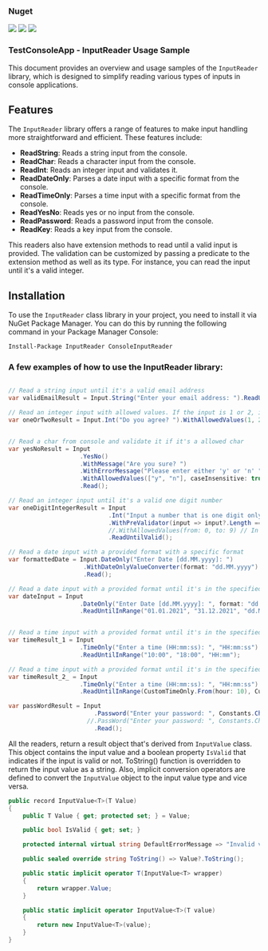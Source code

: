 ### Nuget

[![](https://img.shields.io/nuget/dt/ConsoleInputReader?style=for-the-badge)](https://img.shields.io/nuget/dt/ConsoleInputReader)
[![](https://img.shields.io/nuget/v/ConsoleInputReader?style=for-the-badge)](https://img.shields.io/nuget/v/ConsoleInputReader)
[![](https://img.shields.io/nuget/vpre/ConsoleInputReader?style=for-the-badge)](https://img.shields.io/nuget/vpre/ConsoleInputReader)

### TestConsoleApp - InputReader Usage Sample

This document provides an overview and usage samples of the `InputReader` library, which is designed to simplify reading various types of inputs in console applications.

## Features

The `InputReader` library offers a range of features to make input handling more straightforward and efficient. These features include:

- **ReadString**: Reads a string input from the console.
- **ReadChar**: Reads a character input from the console.
- **ReadInt**: Reads an integer input and validates it.
- **ReadDateOnly**: Parses a date input with a specific format from the console.
- **ReadTimeOnly**: Parses a time input with a specific format from the console.
- **ReadYesNo**: Reads yes or no input from the console.
- **ReadPassword**: Reads a password input from the console.
- **ReadKey**: Reads a key input from the console.

This readers also have extension methods to read until a valid input is provided. The validation can be customized by passing a predicate to the extension method as well as its type. For instance, you can read the input until it's a valid integer.

## Installation

To use the `InputReader` class library in your project, you need to install it via NuGet Package Manager. You can do this by running the following command in your Package Manager Console:

```bash
Install-Package InputReader ConsoleInputReader
```


### A few examples of how to use the InputReader library:

```csharp

// Read a string input until it's a valid email address
var validEmailResult = Input.String("Enter your email address: ").ReadUntilValidEmail();

// Read an integer input with allowed values. If the input is 1 or 2, it will be valid result, otherwise not valid.
var oneOrTwoResult = Input.Int("Do you agree? ").WithAllowedValues(1, 2).Read();


// Read a char from console and validate it if it's a allowed char
var yesNoResult = Input
                    .YesNo()
                    .WithMessage("Are you sure? ")
                    .WithErrorMessage("Please enter either 'y' or 'n' ")
                    .WithAllowedValues(["y", "n"], caseInsensitive: true)
                    .Read();

// Read an integer input until it's a valid one digit number
var oneDigitIntegerResult = Input
                            .Int("Input a number that is one digit only")
                            .WithPreValidator(input => input?.Length == 1)
                            //.WithAllowedValues(from: 0, to: 9) // In Range
                            .ReadUntilValid();

// Read a date input with a provided format with a specific format
var formattedDate = Input.DateOnly("Enter Date [dd.MM.yyyy]: ")
                     .WithDateOnlyValueConverter(format: "dd.MM.yyyy")
                     .Read();

// Read a date input with a provided format until it's in the specified range
var dateInput = Input
                    .DateOnly("Enter Date [dd.MM.yyyy]: ", format: "dd.MM.yyyy")
                    .ReadUntilInRange("01.01.2021", "31.12.2021", "dd.MM.yyyy");


// Read a time input with a provided format until it's in the specified range
var timeResult_1 = Input
                    .TimeOnly("Enter a time (HH:mm:ss): ", "HH:mm:ss")
                    .ReadUntilInRange("10:00", "18:00", "HH:mm");

// Read a time input with a provided format until it's in the specified range
var timeResult_2_ = Input
                    .TimeOnly("Enter a time (HH:mm:ss): ", "HH:mm:ss")
                    .ReadUntilInRange(CustomTimeOnly.From(hour: 10), CustomTimeOnly.From(hour: 18));

var passWordResult = Input
                        .Password("Enter your password: ", Constants.Chars.NoChar) // No char will be shown
                      //.PassWord("Enter your password: ", Constants.Chars.Asterisk) // Asterisk will be shown")  
                        .Read();


```

All the readers, return a result object that's derived from `InputValue` class. This object contains the input value and a boolean property `IsValid` that indicates if the input is valid or not.
ToString() function is overridden to return the input value as a string. Also, implicit conversion operators are defined to convert the `InputValue` object to the input value type and vice versa.

```csharp
public record InputValue<T>(T Value)
{
    public T Value { get; protected set; } = Value;

    public bool IsValid { get; set; }

    protected internal virtual string DefaultErrorMessage => "Invalid value. Please try again.";

    public sealed override string ToString() => Value?.ToString();

    public static implicit operator T(InputValue<T> wrapper)
    {
        return wrapper.Value;
    }

    public static implicit operator InputValue<T>(T value)
    {
        return new InputValue<T>(value);
    }
}
```

